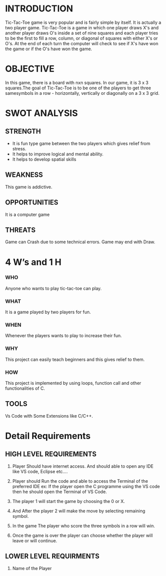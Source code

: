 # INTRODUCTION

Tic-Tac-Toe game is very popular and is fairly simple by itself. It is actually a two player game. Tic-Tac-Toe is a game in which one player draws X's and another player draws O's inside a set of nine squares and each player tries to be the first to fill a row, column, or diagonal of squares with either X's or O's. At the end of each turn the computer will check to see if X's have won the game or if the O's have won the game.

# OBJECTIVE

In this game, there is a board with nxn squares. In our game, it is 3 x 3 squares.The goal of Tic-Tac-Toe is to be one of the players to get three samesymbols in a row - horizontally, vertically or diagonally on a 3 x 3 grid.

# SWOT ANALYSIS

## STRENGTH

- It is fun type game between the two players which gives relief from stress.
- It helps to improve logical and mental ability.
- It helps to develop spatial skills

## WEAKNESS

This game is addictive.

## OPPORTUNITIES

It is a computer game

## THREATS

Game can Crash due to some technical errors.
Game may end with Draw.

# 4 W’s and 1 H

### WHO

Anyone who wants to play tic-tac-toe can play.

### WHAT

It is a game played by two players for fun.

### WHEN

Whenever the players wants to play to increase their fun.

### WHY

This project can easily teach beginners and this gives relief to them.

### HOW

This project is implemented by using loops, function call and other functionalities of C.

## TOOLS

Vs Code with Some Extensions like C/C++.

# Detail Requirements

## HIGH LEVEL REQUIREMENTS

1. Player Should have internet access. And should able to open any IDE like VS code, Eclipse etc….

2. Player should Run the code and able to access the Terminal of the preferred IDE ex: If the player open the C programme using the VS code then he should open the Terminal of VS Code.

3. The player 1 will start the game by choosing the 0 or X. 

4. And After the player 2 will make the move by selecting remaining symbol.

5. In the game The player who score the three symbols in a row will win.

6. Once the game is over the player can choose whether the player will leave or will continue.

## LOWER LEVEL REQUIRMENTS
1. Name of the Player
